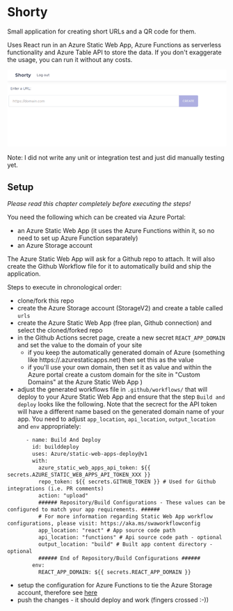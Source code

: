 # Shorty

Small application for creating short URLs and a QR code for them.

Uses React run in an Azure Static Web App, Azure Functions as serverless functionality and Azure Table API to store the data. If you don't exaggerate the usage, you can run it without any costs.

![Shorty Demo](shorty.gif)

Note: I did not write any unit or integration test and just did manually testing yet.

## Setup

_Please read this chapter completely before executing the steps!_

You need the following which can be created via Azure Portal:

- an Azure Static Web App (it uses the Azure Functions within it, so no need to set up Azure Function separately)
- an Azure Storage account

The Azure Static Web App will ask for a Github repo to attach. It will also create the Github Workflow file for it to automatically build and ship the application.

Steps to execute in chronological order:

- clone/fork this repo
- create the Azure Storage account (StorageV2) and create a table called `urls`
- create the Azure Static Web App (free plan, Github connection) and select the cloned/forked repo
- in the Github Actions secret page, create a new secret `REACT_APP_DOMAIN` and set the value to the domain of your site
  - if you keep the automatically generated domain of Azure (something like https://<some-identifier>.azurestaticapps.net) then set this as the value
  - if you'll use your own domain, then set it as value and within the Azure portal create a custom domain for the site in "Custom Domains" at the Azure Static Web App
    )
- adjust the generated workflows file in `.github/workflows/` that will deploy to your Azure Static Web App and ensure that the step `Build and deploy` looks like the following. Note that the secrect for the API token will have a different name based on the generated domain name of your app. You need to adjust `app_location`, `api_location`, `output_location` and `env` appropriately:
```
      - name: Build And Deploy
        id: builddeploy
        uses: Azure/static-web-apps-deploy@v1
        with:
          azure_static_web_apps_api_token: ${{ secrets.AZURE_STATIC_WEB_APPS_API_TOKEN_XXX }}
          repo_token: ${{ secrets.GITHUB_TOKEN }} # Used for Github integrations (i.e. PR comments)
          action: "upload"
          ###### Repository/Build Configurations - These values can be configured to match your app requirements. ######
          # For more information regarding Static Web App workflow configurations, please visit: https://aka.ms/swaworkflowconfig
          app_location: "react" # App source code path
          api_location: "functions" # Api source code path - optional
          output_location: "build" # Built app content directory - optional
          ###### End of Repository/Build Configurations ######
        env:
          REACT_APP_DOMAIN: ${{ secrets.REACT_APP_DOMAIN }}
```
- setup the configuration for Azure Functions to tie the Azure Storage account, therefore see [here](DEVELOPMENT.md#setup-for-deployment)
- push the changes - it should deploy and work (fingers crossed :-))
